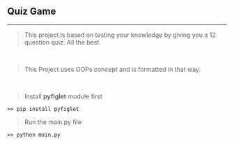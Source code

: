 ## Quiz Game
***

> This project is based on testing your knowledge by giving you a 12 question quiz. All the best

<br>

> This Project uses OOPs concept and is formatted in that way.


<br>

> Install **pyfiglet** module first
```
>> pip install pyfiglet
```

> Run the main.py file
```
>> python main.py

```